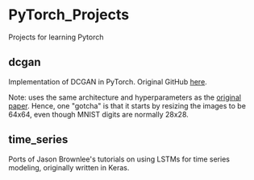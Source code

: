 # PyTorch_Projects
Projects for learning Pytorch

## dcgan

Implementation of DCGAN in PyTorch. Original GitHub [here](https://github.com/diegoalejogm/gans).

Note: uses the same architecture and hyperparameters as the [original paper](https://arxiv.org/abs/1511.06434). Hence, one "gotcha" is that it starts by resizing the images to be 64x64, even though MNIST digits are normally 28x28.

## time_series

Ports of Jason Brownlee's tutorials on using LSTMs for time series modeling, originally written in Keras.
